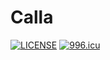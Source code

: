 # Calla

[![LICENSE](https://img.shields.io/badge/license-MIT-brightgreen.svg)](https://github.com/shengyayun/Calla/blob/master/LICENSE)
[![996.icu](https://img.shields.io/badge/link-996.icu-red.svg)](https://996.icu)

